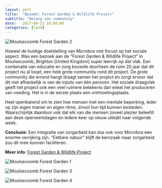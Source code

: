 ```yaml
---
layout: post
title:  "Bezoek: Forest Garden & Wildlife Project"
subtitle: "Belang van community"
date:   2017-09-22 18:00:00
categories: [land]
---
```


![Moulsecoomb Forest Garden 2](https://user-images.githubusercontent.com/15105131/30786994-f268c746-a17f-11e7-8a64-462db87adeae.jpg)

Hoewel de huidige doelstelling van Microbos niet focust op het sociale aspect. Was een bezoek aan de "Forest Garden & Wildlife Project" in Moulsecoomb, Brighton [United Kingdom] super leerrijk op dat vlak. Een combinatie van educatie en zorg bouwde doorheen de ruim 20 jaar dat dit project nu al loopt, een hele grote community rond dit project. De grote community die errond hangt draagt samen het project en zorgt ervoor dat dit niet afhankelijk is van de inputs van één persoon. Het sociale draagvlak geeft het project ook een veel ruimere betekenis dan enkel het produceren van voeding. Het is in de eerste plaats een ontmoetingsplaats. 

Heel openbarend om te zien hoe mensen met een mentale beperking, ieder op zijn eigen manier en eigen ritme, zinvol hun tijd kunnen besteden. Waarschijnlijk daardoor ook dat elk van die mensen zoveel plezier beleefd aan deze openwerkdagen en iedere keer op nieuw uitkijkt naar volgende week. 

**Conclusie**: Een integratie van zorgarbeid kan dus ook voor Microbos een enorme verrijking zijn. "Eetbare natuur" blijft de kernzaak maar zorgarbeid zou dit mee kunnen faciliteren.

**Meer info**: [Forest Garden & Wildlife Project](http://seedybusiness.org/index.shtml)

![Moulsecoomb Forest Garden 1](https://user-images.githubusercontent.com/15105131/30786993-f264c8ee-a17f-11e7-8ace-a519078a89d1.jpg)

![Moulsecoomb Forest Garden 3](https://user-images.githubusercontent.com/15105131/30786996-f26b9160-a17f-11e7-82a9-a1f71055291f.jpg)

![Moulsecoomb Forest Garden 4](https://user-images.githubusercontent.com/15105131/30786995-f26ac744-a17f-11e7-86f2-400ea5dd873c.jpg)


